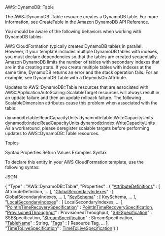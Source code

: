AWS::DynamoDB::Table

The AWS::DynamoDB::Table resource creates a DynamoDB table. For more information, see CreateTable in the Amazon DynamoDB API Reference.

You should be aware of the following behaviors when working with DynamoDB tables:

AWS CloudFormation typically creates DynamoDB tables in parallel. However, if your template includes multiple DynamoDB tables with indexes, you must declare dependencies so that the tables are created sequentially. Amazon DynamoDB limits the number of tables with secondary indexes that are in the creating state. If you create multiple tables with indexes at the same time, DynamoDB returns an error and the stack operation fails. For an example, see DynamoDB Table with a DependsOn Attribute.

Updates to AWS::DynamoDB::Table resources that are associated with AWS::ApplicationAutoScaling::ScalableTarget resources will always result in an update failure and then an update rollback failure. The following ScalableDimension attributes cause this problem when associated with the table:

dynamodb:table:ReadCapacityUnits
dynamodb:table:WriteCapacityUnits
dynamodb:index:ReadCapacityUnits
dynamodb:index:WriteCapacityUnits
As a workaround, please deregister scalable targets before performing updates to AWS::DynamoDB::Table resources.

Topics

Syntax
Properties
Return Values
Examples
Syntax

To declare this entity in your AWS CloudFormation template, use the following syntax:

JSON

{
  "Type" : "AWS::DynamoDB::Table",
  "Properties" : {
    "[AttributeDefinitions](#cfn-dynamodb-table-attributedef)" : [ AttributeDefinition, ... ],
    "[GlobalSecondaryIndexes](#cfn-dynamodb-table-gsi)" : [ GlobalSecondaryIndexes, ... ],
    "[KeySchema](#cfn-dynamodb-table-keyschema)" : [ KeySchema, ... ],
    "[LocalSecondaryIndexes](#cfn-dynamodb-table-lsi)" : [ LocalSecondaryIndexes, ... ],
    "[PointInTimeRecoverySpecification](#cfn-dynamodb-table-pointintimerecoveryspecification)" : [PointInTimeRecoverySpecification](aws-properties-dynamodb-table-pointintimerecoveryspecification.md),
    "[ProvisionedThroughput](#cfn-dynamodb-table-provisionedthroughput)" : ProvisionedThroughput,
    "[SSESpecification](#cfn-dynamodb-table-ssespecification)" : SSESpecification,
    "[StreamSpecification](#cfn-dynamodb-table-streamspecification)" : StreamSpecification,
    "[TableName](#cfn-dynamodb-table-tablename)" : String,
    "[Tags](#cfn-dynamodb-table-tags)" : [ Resource Tag, ... ],
    "[TimeToLiveSpecification](#cfn-dynamodb-table-timetolivespecification)" : [TimeToLiveSpecification](aws-properties-dynamodb-table-timetolivespecification.md)
  }
}
